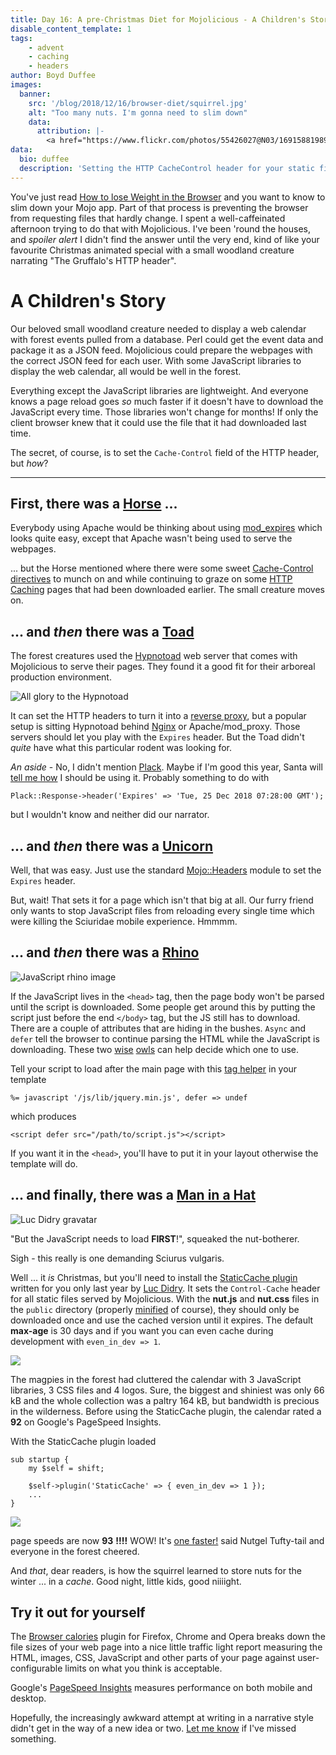 ```yaml
---
title: Day 16: A pre-Christmas Diet for Mojolicious - A Children's Story
disable_content_template: 1
tags:
    - advent
    - caching
    - headers
author: Boyd Duffee
images:
  banner:
    src: '/blog/2018/12/16/browser-diet/squirrel.jpg'
    alt: "Too many nuts. I'm gonna need to slim down"
    data:
      attribution: |-
        <a href="https://www.flickr.com/photos/55426027@N03/16915881989">Image</a> by <a href="https://www.flickr.com/photos/55426027@N03">Peter G Trimming</a> <a href="https://creativecommons.org/licenses/by/2.0"> CC BY 2.0 </a>
data:
  bio: duffee
  description: 'Setting the HTTP CacheControl header for your static files'
---
```


You've just read
[How to lose Weight in the Browser](https://browserdiet.com)
and you want to know to slim down your Mojo app.
Part of that process is preventing the browser from requesting files
that hardly change.
I spent a well-caffeinated afternoon trying to do that with
Mojolicious.
I've been 'round the houses, and _spoiler alert_ I didn't find
the answer until the very end, kind of like your favourite Christmas
animated special with a small woodland creature narrating
"The Gruffalo's HTTP header".

# A Children's Story

Our beloved small woodland creature needed to display a web calendar
with forest events pulled from a database.
Perl could get the event data and package it as a JSON feed.
Mojolicious could prepare the webpages with the correct JSON feed for each user.
With some JavaScript libraries to display the web calendar,
all would be well in the forest.

Everything except the JavaScript libraries are lightweight.
And everyone knows a page reload goes _so_ much faster if it doesn't have to download the
JavaScript every time.  Those libraries won't change for months!
If only the client browser knew that it could use the file that it had downloaded
last time.

The secret, of course, is to set the `Cache-Control` field of the HTTP header, but _how_?

---

## First, there was a [Horse](https://httpd.apache.org/) ...

Everybody using Apache would be thinking about using
[mod_expires](https://httpd.apache.org/docs/2.4/mod/mod_expires.html)
which looks quite easy, except that Apache wasn't being used to serve the webpages.

... but the Horse mentioned where there were some sweet
[Cache-Control directives](https://developer.mozilla.org/en-US/docs/Web/HTTP/Headers/Cache-Control)
to munch on and while continuing to graze on some
[HTTP Caching](https://developers.google.com/web/fundamentals/performance/optimizing-content-efficiency/http-caching)
pages that had been downloaded earlier.  The small creature moves on.

## ... and _then_ there was a [Toad](https://perlmaven.com/deploying-a-mojolicious-application)

The forest creatures used the
[Hypnotoad](https://github.com/mojolicious/mojo/wiki/Hypnotoad-prefork-web-server)
web server that comes with Mojolicious to serve their pages.
They found it a good fit for their arboreal production environment.

<img class="align-center" src="Hypnotoad.gif" title="All glory to the Hypnotoad">

It can set the HTTP headers to turn it into a
[reverse proxy](https://mojolicious.org/perldoc/Mojolicious/Guides/Cookbook#Hypnotoad),
but a popular setup is sitting Hypnotoad behind
[Nginx](https://www.mind-it.info/2014/09/27/running-hypnotoad-behind-nginx/)
or Apache/mod_proxy.
Those servers should let you play with the `Expires` header.
But the Toad didn't _quite_ have what this particular rodent was looking for.

_An aside_ - No, I didn't mention
[Plack](https://metacpan.org/pod/Plack).
Maybe if I'm good this year, Santa will
[tell me how](http://blogs.perl.org/users/aristotle/2018/11/modern-perl-cgi.html)
I should be using it.  Probably something to do with

    Plack::Response->header('Expires' => 'Tue, 25 Dec 2018 07:28:00 GMT');

but I wouldn't know and neither did our narrator.

## ... and _then_ there was a [Unicorn](https://mojolicious.org)

Well, that was easy.  Just use the standard
[Mojo::Headers](https://mojolicious.org/perldoc/Mojo/Headers#expires)
module to set the `Expires` header.

But, wait!  That sets it for a page which isn't that big at all.
Our furry friend only wants to stop JavaScript files from reloading every single time
which were killing the Sciuridae mobile experience.  Hmmmm.

## ...  and _then_ there was a [Rhino](http://shop.oreilly.com/product/9780596805531.do)

<img class="pull-right" src="rhino.jpg" alt="JavaScript rhino image">

If the JavaScript lives in the `<head>` tag, then the page body won't be parsed
until the script is downloaded.  Some people get around this by putting the script just
before the end `</body>` tag, but the JS still has to download.
There are a couple of attributes that are hiding in the bushes.
`Async` and `defer` tell the browser to continue parsing the HTML while the
JavaScript is downloading.  These two
[wise](https://flaviocopes.com/javascript-async-defer/)
[owls](https://bitsofco.de/async-vs-defer/)
can help decide which one to use.

Tell your script to load after the main page
with this
[tag helper](https://mojolicious.org/perldoc/Mojolicious/Plugin/TagHelpers#javascript)
in your template

    %= javascript '/js/lib/jquery.min.js', defer => undef

which produces

    <script defer src="/path/to/script.js"></script>

If you want it in the `<head>`, you'll have to put it in your layout
otherwise the template will do.

## ... and finally, there was a [Man in a Hat](https://metacpan.org/author/LDIDRY)

<img class="pull-right" alt="Luc Didry gravatar" src="/static/ldidry.png">

"But the JavaScript needs to load **FIRST**!", squeaked the nut-botherer.

Sigh - this really is one demanding Sciurus vulgaris.

Well ... it _is_ Christmas, but you'll need to install the
[StaticCache plugin](https://metacpan.org/pod/Mojolicious::Plugin::StaticCache)
written for you only last year by
[Luc Didry](https://fiat-tux.fr/).
It sets the `Control-Cache` header for all static files served by Mojolicious.
With the **nut.js** and **nut.css** files in the `public` directory
(properly [minified](https://www.minifier.org/) of course),
they should only be downloaded once and use the cached version until it expires.
The default **max-age** is 30 days and
if you want you can even cache during development with `even_in_dev => 1`.

<img class="pull-right" src="speedtest_before_StaticCache.png">

The magpies in the forest had cluttered the calendar with 3 JavaScript libraries,
3 CSS files and 4 logos.  Sure, the biggest and shiniest was only 66 kB
and the whole collection was a paltry 164 kB, but bandwidth is precious in the wilderness.
Before using the StaticCache plugin, the calendar rated a
**92** on Google's PageSpeed Insights.

With the StaticCache plugin loaded

    sub startup {
        my $self = shift;

        $self->plugin('StaticCache' => { even_in_dev => 1 });
        ...
    }

<img class="pull-left" src="speedtest_with_StaticCache.png">

page speeds are now **93** **!!!!**
WOW!  It's <a href="https://xkcd.com/670">one faster!</a> said Nutgel Tufty-tail
and everyone in the forest cheered.

And _that_, dear readers, is how the squirrel learned to store nuts for the winter
... in a _cache_.  Good night, little kids, good niiiight.

## Try it out for yourself

The [Browser calories](https://github.com/zenorocha/browser-calories)
plugin for Firefox, Chrome and Opera breaks down the file sizes of your web page
into a nice little traffic light report measuring the HTML, images, CSS, JavaScript
and other parts of your page against
user-configurable limits on what you think is acceptable.

Google's [PageSpeed Insights](https://developers.google.com/speed/pagespeed/insights)
measures performance on both mobile and desktop.

Hopefully, the increasingly awkward attempt at writing in a narrative style
didn't get in the way of a new idea or two.  [Let me
know](https://github.com/duffee/Mojolicious_session_example) if I've missed
something.
